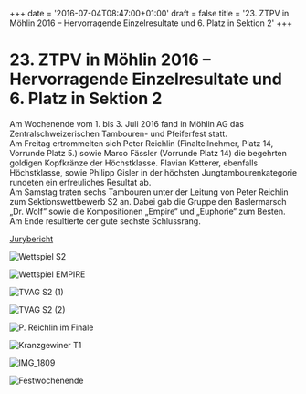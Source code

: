 +++
date = '2016-07-04T08:47:00+01:00'
draft = false
title = '23. ZTPV in Möhlin 2016 &#8211; Hervorragende Einzelresultate und 6. Platz in Sektion 2'
+++

# 23. ZTPV in Möhlin 2016 &#8211; Hervorragende Einzelresultate und 6. Platz in Sektion 2

Am Wochenende vom 1. bis 3. Juli 2016 fand in Möhlin AG das Zentralschweizerischen Tambouren- und Pfeiferfest statt.  
Am Freitag ertrommelten sich Peter Reichlin (Finalteilnehmer, Platz 14, Vorrunde Platz 5.) sowie Marco Fässler (Vorrunde Platz 14) die begehrten goldigen Kopfkränze der Höchstklasse. Flavian Ketterer, ebenfalls Höchstklasse, sowie Philipp Gisler in der höchsten Jungtambourenkategorie rundeten ein erfreuliches Resultat ab.  
Am Samstag traten sechs Tambouren unter der Leitung von Peter Reichlin zum Sektionswettbewerb S2 an. Dabei gab die Gruppe den Baslermarsch „Dr. Wolf“ sowie die Kompositionen „Empire“ und „Euphorie“ zum Besten. Am Ende resultierte der gute sechste Schlussrang.

[Jurybericht](http://www.moehlin2016.ch/wp-content/uploads/jurybericht_Möhlin2016_definitiv.pdf)

![Wettspiel S2](http://tambourenarthgoldau.ch/wp-content/uploads/2016/07/Wettspiel-S2-300x225.jpg)

![Wettspiel EMPIRE](http://tambourenarthgoldau.ch/wp-content/uploads/2016/07/Wettspiel-EMPIRE-276x300.jpg)

![TVAG S2 (1)](http://tambourenarthgoldau.ch/wp-content/uploads/2016/07/TVAG-S2-1-300x225.jpg)

![TVAG S2 (2)](http://tambourenarthgoldau.ch/wp-content/uploads/2016/07/TVAG-S2-2-300x225.jpg)

![P. Reichlin im Finale](http://tambourenarthgoldau.ch/wp-content/uploads/2016/07/P.-Reichlin-im-Finale-e1467621862655-225x300.jpg)

![Kranzgewiner T1](http://tambourenarthgoldau.ch/wp-content/uploads/2016/07/Kranzgewiner-T1-207x300.jpg)

![IMG_1809](http://tambourenarthgoldau.ch/wp-content/uploads/2016/07/IMG_1809-300x225.jpg)

![Festwochenende](http://tambourenarthgoldau.ch/wp-content/uploads/2016/07/Festwochenende-300x225.jpg)
